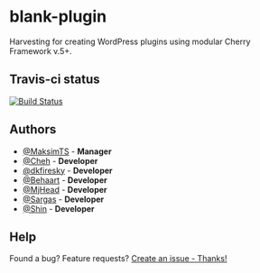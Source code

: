 # blank-plugin
Harvesting for creating WordPress plugins using modular Cherry Framework v.5+.

## Travis-ci status
[![Build Status](https://travis-ci.org/CherryFramework/blank-plugin.svg?branch=master)](https://travis-ci.org/CherryFramework/blank-plugin)
## Authors

* [@MaksimTS](https://github.com/MaksimTS) - **Manager**
* [@Cheh](https://github.com/cheh) - **Developer**
* [@dkfiresky](https://github.com/dkfiresky) - **Developer**
* [@Behaart](https://github.com/MakhonkoDenis) - **Developer**
* [@MjHead](https://github.com/MjHead) - **Developer**
* [@Sargas](https://github.com/SargasTM) - **Developer**
* [@Shin](https://github.com/shinTM) - **Developer**

## Help
Found a bug? Feature requests? [Create an issue - Thanks!](https://github.com/CherryFramework/blank-plugin/issues/new)

